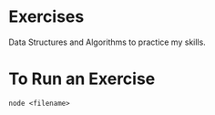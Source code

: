 # Exercises

Data Structures and Algorithms to practice my skills.

# To Run an Exercise
`node <filename>`
